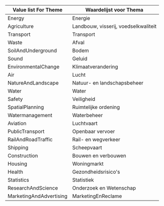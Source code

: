 |Value list For Theme     |Waardelijst voor Thema                 |
|-------------------------|---------------------------------------|
|Energy	                  |Energie                                |
|Agriculture	            |Landbouw, visserij, voedselkwaliteit   |
|Transport	              |Transport                              |
|Waste	                  |Afval                                  |
|SoilAndUnderground       |Bodem                                  |
|Sound	                  |Geluid                                 |
|EnvironmentalChange	    |Klimaatverandering                     |
|Air	                    |Lucht                                  |
|NatureAndLandscape	      |Natuur- en landschapsbeheer            |
|Water	                  |Water                                  |
|Safety	                  |Veiligheid                             |
|SpatialPlanning	        |Ruimtelijke ordening                   |
|Watermanagement	        |Waterbeheer                            |
|Aviation	                |Luchtvaart                             |
|PublicTransport	        |Openbaar vervoer                       |
|RailAndRoadTraffic	      |Rail- en wegverkeer                    |
|Shipping	                |Scheepvaart                            |
|Construction	            |Bouwen en verbouwen                    |
|Housing	                |Woningmarkt                            |
|Health	                  |Gezondheidsrisico's                    |
|Statistics	              |Statistiek                             |
|ResearchAndScience	      |Onderzoek en Wetenschap                |
|MarketingAndAdvertising	|MarketingEnReclame                     |
